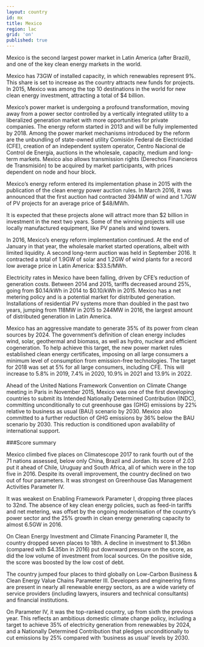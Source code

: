 ```yaml
---
layout: country
id: mx
title: Mexico
region: lac
grid: 'on'
published: true
---
```


Mexico is the second largest power market in Latin America (after Brazil), and one of the key clean energy markets in the world. 

Mexico has 73GW of installed capacity, in which renewables represent 9%. This share is set to increase as the country attracts new funds for projects. In 2015, Mexico was among the top 10 destinations in the world for new clean energy investment, attracting a total of $4 billion. 

Mexico’s power market is undergoing a profound transformation, moving away from a power sector controlled by a vertically integrated utility to a liberalized generation market with more opportunities for private companies. The energy reform started in 2013 and will be fully implemented by 2018. Among the power market mechanisms introduced by the reform are the unbundling of state-owned utility Comisión Federal de Electricidad (CFE), creation of an independent system operator, Centro Nacional de Control de Energía, auctions in the wholesale, capacity, medium and long-term markets. Mexico also allows transmission rights (Derechos Financieros de Transmisión) to be acquired by market participants, with prices dependent on node and hour block.

Mexico’s energy reform entered its implementation phase in 2015 with the publication of the clean energy power auction rules. In March 2016, it was announced that the first auction had contracted 394MW of wind and 1.7GW of PV projects for an average price of $48/MWh. 

It is expected that these projects alone will attract more than $2 billion in investment in the next two years. Some of the winning projects will use locally manufactured equipment, like PV panels and wind towers. 

In 2016, Mexico’s energy reform implementation continued. At the end of January in that year, the wholesale market started operations, albeit with limited liquidity. A second long-term auction was held in September 2016. It contracted a total of 1.9GW of solar and 1.2GW of wind plants for a record low average price in Latin America: $33.5/MWh. 

Electricity rates in Mexico have been falling, driven by CFE’s reduction of generation costs. Between 2014 and 2015, tariffs decreased around 25%, going from $0.14/kWh in 2014 to $0.10/kWh in 2015. Mexico has a net metering policy and is a potential market for distributed generation. Installations of residential PV systems more than doubled in the past two years, jumping from 118MW in 2015 to 244MW in 2016, the largest amount of distributed generation in Latin America. 

Mexico has an aggressive mandate to generate 35% of its power from clean sources by 2024. The government’s definition of clean energy includes wind, solar, geothermal and biomass, as well as hydro, nuclear and efficient cogeneration. To help achieve this target, the new power market rules established clean energy certificates, imposing on all large consumers a minimum level of consumption from emission-free technologies. The target for 2018 was set at 5% for all large consumers, including CFE. This will increase to 5.8% in 2019, 7.4% in 2020, 10.9% in 2021 and 13.9% in 2022. 

Ahead of the United Nations Framework Convention on Climate Change meeting in Paris in November 2015, Mexico was one of the first developing countries to submit its Intended Nationally Determined Contribution (INDC), committing unconditionally to cut greenhouse gas (GHG) emissions by 22% relative to business as usual (BAU) scenario by 2030. Mexico also committed to a further reduction of GHG emissions by 36% below the BAU scenario by 2030. This reduction is conditioned upon availability of international support. 

###Score summary

Mexico climbed five places on Climatescope 2017 to rank fourth out of the 71 nations assessed, below only China, Brazil and Jordan. Its score of 2.03 put it ahead of Chile, Uruguay and South Africa, all of which were in the top five in 2016. Despite its overall improvement, the country declined on two out of four parameters. It was strongest on Greenhouse Gas Management Activities Parameter IV.

It was weakest on Enabling Framework Parameter I, dropping three places to 32nd. The absence of key clean energy policies, such as feed-in tariffs and net metering, was offset by the ongoing modernisation of the country’s power sector and the 25% growth in clean energy generating capacity to almost 6.5GW in 2016.

On Clean Energy Investment and Climate Financing Parameter II, the country dropped seven places to 18th. A decline in investment to $1.36bn (compared with $4.35bn in 2016) put downward pressure on the score, as did the low volume of investment from local sources. On the positive side, the score was boosted by the low cost of debt.

The country jumped four places to third globally on Low-Carbon Business & Clean Energy Value Chains Parameter III. Developers and engineering firms are present in nearly all renewable energy sectors, as are a wide variety of service providers (including lawyers, insurers and technical consultants) and financial institutions.

On Parameter IV, it was the top-ranked country, up from sixth the previous year. This reflects an ambitious domestic climate change policy, including a target to achieve 35% of electricity generation from renewables by 2024, and a Nationally Determined Contribution that pledges unconditionally to cut emissions by 25% compared with ‘business as usual’ levels by 2030.

